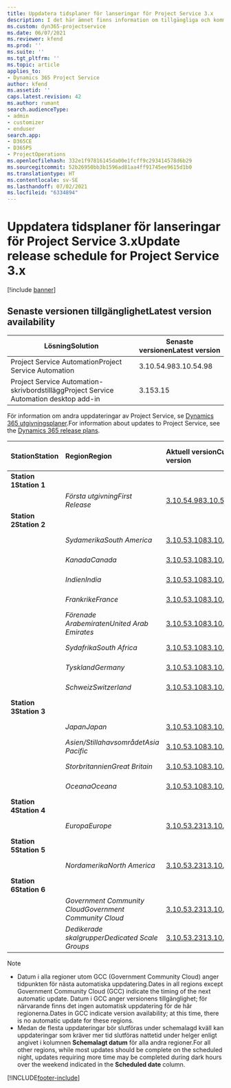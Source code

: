 ```yaml
---
title: Uppdatera tidsplaner för lanseringar för Project Service 3.x
description: I det här ämnet finns information om tillgängliga och kommande versioner av Dynamics 365 Project Service Automation.
ms.custom: dyn365-projectservice
ms.date: 06/07/2021
ms.reviewer: kfend
ms.prod: ''
ms.suite: ''
ms.tgt_pltfrm: ''
ms.topic: article
applies_to:
- Dynamics 365 Project Service
author: kfend
ms.assetid: ''
caps.latest.revision: 42
ms.author: rumant
search.audienceType:
- admin
- customizer
- enduser
search.app:
- D365CE
- D365PS
- ProjectOperations
ms.openlocfilehash: 332e1f97816145da00e1fcff9c293414578d6b29
ms.sourcegitcommit: 52b26950bb3b1596ad81aa4ff91745ee9615d1b0
ms.translationtype: HT
ms.contentlocale: sv-SE
ms.lasthandoff: 07/02/2021
ms.locfileid: "6334894"
---
```

# <a name="update-release-schedule-for-project-service-3x"></a><span data-ttu-id="b533b-103">Uppdatera tidsplaner för lanseringar för Project Service 3.x</span><span class="sxs-lookup"><span data-stu-id="b533b-103">Update release schedule for Project Service 3.x</span></span>

[!include [banner](../includes/psa-now-project-operations.md)]

## <a name="latest-version-availability"></a><span data-ttu-id="b533b-104">Senaste versionen tillgänglighet</span><span class="sxs-lookup"><span data-stu-id="b533b-104">Latest version availability</span></span>

| <span data-ttu-id="b533b-105">Lösning</span><span class="sxs-lookup"><span data-stu-id="b533b-105">Solution</span></span>  | <span data-ttu-id="b533b-106">Senaste versionen</span><span class="sxs-lookup"><span data-stu-id="b533b-106">Latest version</span></span> |
|-------|----|
| <span data-ttu-id="b533b-107">Project Service Automation</span><span class="sxs-lookup"><span data-stu-id="b533b-107">Project Service Automation</span></span>    | <span data-ttu-id="b533b-108">3.10.54.98</span><span class="sxs-lookup"><span data-stu-id="b533b-108">3.10.54.98</span></span> |
| <span data-ttu-id="b533b-109">Project Service Automation-skrivbordstillägg</span><span class="sxs-lookup"><span data-stu-id="b533b-109">Project Service Automation desktop add-in</span></span>                | <span data-ttu-id="b533b-110">3.15</span><span class="sxs-lookup"><span data-stu-id="b533b-110">3.15</span></span>          |

<span data-ttu-id="b533b-111">För information om andra uppdateringar av Project Service, se [Dynamics 365 utgivningsplaner](/dynamics365/release-plans/).</span><span class="sxs-lookup"><span data-stu-id="b533b-111">For information about updates to Project Service, see the [Dynamics 365 release plans](/dynamics365/release-plans/).</span></span> 

| <span data-ttu-id="b533b-112">Station</span><span class="sxs-lookup"><span data-stu-id="b533b-112">Station</span></span>  | <span data-ttu-id="b533b-113">Region</span><span class="sxs-lookup"><span data-stu-id="b533b-113">Region</span></span> | <span data-ttu-id="b533b-114">Aktuell version</span><span class="sxs-lookup"><span data-stu-id="b533b-114">Current version</span></span> | <span data-ttu-id="b533b-115">Nästa version</span><span class="sxs-lookup"><span data-stu-id="b533b-115">Next version</span></span> |  <span data-ttu-id="b533b-116">Schemalagt datum</span><span class="sxs-lookup"><span data-stu-id="b533b-116">Scheduled date</span></span>
| :---   | :---   | :---   | :---   |:---   |         
|<span data-ttu-id="b533b-117"><strong>Station 1</strong></span><span class="sxs-lookup"><span data-stu-id="b533b-117"><strong>Station 1</strong></span></span> | |  |  | |
| | <span data-ttu-id="b533b-118"><i>Första utgivning</i></span><span class="sxs-lookup"><span data-stu-id="b533b-118"><i>First Release</i></span></span> | [<span data-ttu-id="b533b-119">3.10.54.98</span><span class="sxs-lookup"><span data-stu-id="b533b-119">3.10.54.98</span></span>](whats-new-ur-33.md) | <span data-ttu-id="b533b-120">TBD</span><span class="sxs-lookup"><span data-stu-id="b533b-120">TBD</span></span> | <span data-ttu-id="b533b-121">28 juli 2021</span><span class="sxs-lookup"><span data-stu-id="b533b-121">July 28, 2021</span></span>
|<span data-ttu-id="b533b-122"><strong>Station 2</strong></span><span class="sxs-lookup"><span data-stu-id="b533b-122"><strong>Station 2</strong></span></span> | |  |  | |
| | <span data-ttu-id="b533b-123"><i>Sydamerika</i></span><span class="sxs-lookup"><span data-stu-id="b533b-123"><i>South America</i></span></span> | [<span data-ttu-id="b533b-124">3.10.53.108</span><span class="sxs-lookup"><span data-stu-id="b533b-124">3.10.53.108</span></span>](whats-new-ur-32.md) | [<span data-ttu-id="b533b-125">3.10.54.98</span><span class="sxs-lookup"><span data-stu-id="b533b-125">3.10.54.98</span></span>](whats-new-ur-33.md) | <span data-ttu-id="b533b-126">09 juli 2021</span><span class="sxs-lookup"><span data-stu-id="b533b-126">July 09, 2021</span></span>
| | <span data-ttu-id="b533b-127"><i>Kanada</i></span><span class="sxs-lookup"><span data-stu-id="b533b-127"><i>Canada</i></span></span> | [<span data-ttu-id="b533b-128">3.10.53.108</span><span class="sxs-lookup"><span data-stu-id="b533b-128">3.10.53.108</span></span>](whats-new-ur-32.md) | [<span data-ttu-id="b533b-129">3.10.54.98</span><span class="sxs-lookup"><span data-stu-id="b533b-129">3.10.54.98</span></span>](whats-new-ur-33.md) | <span data-ttu-id="b533b-130">09 juli 2021</span><span class="sxs-lookup"><span data-stu-id="b533b-130">July 09, 2021</span></span>
| | <span data-ttu-id="b533b-131"><i>Indien</i></span><span class="sxs-lookup"><span data-stu-id="b533b-131"><i>India</i></span></span> | [<span data-ttu-id="b533b-132">3.10.53.108</span><span class="sxs-lookup"><span data-stu-id="b533b-132">3.10.53.108</span></span>](whats-new-ur-32.md) | [<span data-ttu-id="b533b-133">3.10.54.98</span><span class="sxs-lookup"><span data-stu-id="b533b-133">3.10.54.98</span></span>](whats-new-ur-33.md) | <span data-ttu-id="b533b-134">09 juli 2021</span><span class="sxs-lookup"><span data-stu-id="b533b-134">July 09, 2021</span></span>
| | <span data-ttu-id="b533b-135"><i>Frankrike</i></span><span class="sxs-lookup"><span data-stu-id="b533b-135"><i>France</i></span></span> | [<span data-ttu-id="b533b-136">3.10.53.108</span><span class="sxs-lookup"><span data-stu-id="b533b-136">3.10.53.108</span></span>](whats-new-ur-32.md) | [<span data-ttu-id="b533b-137">3.10.54.98</span><span class="sxs-lookup"><span data-stu-id="b533b-137">3.10.54.98</span></span>](whats-new-ur-33.md) | <span data-ttu-id="b533b-138">09 juli 2021</span><span class="sxs-lookup"><span data-stu-id="b533b-138">July 09, 2021</span></span>
| | <span data-ttu-id="b533b-139"><i>Förenade Arabemiraten</i></span><span class="sxs-lookup"><span data-stu-id="b533b-139"><i>United Arab Emirates</i></span></span> | [<span data-ttu-id="b533b-140">3.10.53.108</span><span class="sxs-lookup"><span data-stu-id="b533b-140">3.10.53.108</span></span>](whats-new-ur-32.md) | [<span data-ttu-id="b533b-141">3.10.54.98</span><span class="sxs-lookup"><span data-stu-id="b533b-141">3.10.54.98</span></span>](whats-new-ur-33.md) | <span data-ttu-id="b533b-142">09 juli 2021</span><span class="sxs-lookup"><span data-stu-id="b533b-142">July 09, 2021</span></span>
| | <span data-ttu-id="b533b-143"><i>Sydafrika</i></span><span class="sxs-lookup"><span data-stu-id="b533b-143"><i>South Africa</i></span></span> | [<span data-ttu-id="b533b-144">3.10.53.108</span><span class="sxs-lookup"><span data-stu-id="b533b-144">3.10.53.108</span></span>](whats-new-ur-32.md) | [<span data-ttu-id="b533b-145">3.10.54.98</span><span class="sxs-lookup"><span data-stu-id="b533b-145">3.10.54.98</span></span>](whats-new-ur-33.md) | <span data-ttu-id="b533b-146">09 juli 2021</span><span class="sxs-lookup"><span data-stu-id="b533b-146">July 09, 2021</span></span>
| | <span data-ttu-id="b533b-147"><i>Tyskland</i></span><span class="sxs-lookup"><span data-stu-id="b533b-147"><i>Germany</i></span></span> | [<span data-ttu-id="b533b-148">3.10.53.108</span><span class="sxs-lookup"><span data-stu-id="b533b-148">3.10.53.108</span></span>](whats-new-ur-32.md) | [<span data-ttu-id="b533b-149">3.10.54.98</span><span class="sxs-lookup"><span data-stu-id="b533b-149">3.10.54.98</span></span>](whats-new-ur-33.md) | <span data-ttu-id="b533b-150">09 juli 2021</span><span class="sxs-lookup"><span data-stu-id="b533b-150">July 09, 2021</span></span>
| | <span data-ttu-id="b533b-151"><i>Schweiz</i></span><span class="sxs-lookup"><span data-stu-id="b533b-151"><i>Switzerland</i></span></span> | [<span data-ttu-id="b533b-152">3.10.53.108</span><span class="sxs-lookup"><span data-stu-id="b533b-152">3.10.53.108</span></span>](whats-new-ur-32.md) | [<span data-ttu-id="b533b-153">3.10.54.98</span><span class="sxs-lookup"><span data-stu-id="b533b-153">3.10.54.98</span></span>](whats-new-ur-33.md) | <span data-ttu-id="b533b-154">09 juli 2021</span><span class="sxs-lookup"><span data-stu-id="b533b-154">July 09, 2021</span></span>
|<span data-ttu-id="b533b-155"><strong>Station 3</strong></span><span class="sxs-lookup"><span data-stu-id="b533b-155"><strong>Station 3</strong></span></span> | |  |  | |
| | <span data-ttu-id="b533b-156"><i>Japan</i></span><span class="sxs-lookup"><span data-stu-id="b533b-156"><i>Japan</i></span></span> | [<span data-ttu-id="b533b-157">3.10.53.108</span><span class="sxs-lookup"><span data-stu-id="b533b-157">3.10.53.108</span></span>](whats-new-ur-32.md) | [<span data-ttu-id="b533b-158">3.10.54.98</span><span class="sxs-lookup"><span data-stu-id="b533b-158">3.10.54.98</span></span>](whats-new-ur-33.md) | <span data-ttu-id="b533b-159">16 juli 2021</span><span class="sxs-lookup"><span data-stu-id="b533b-159">July 16, 2021</span></span>
| | <span data-ttu-id="b533b-160"><i>Asien/Stillahavsområdet</i></span><span class="sxs-lookup"><span data-stu-id="b533b-160"><i>Asia Pacific</i></span></span> | [<span data-ttu-id="b533b-161">3.10.53.108</span><span class="sxs-lookup"><span data-stu-id="b533b-161">3.10.53.108</span></span>](whats-new-ur-32.md) | [<span data-ttu-id="b533b-162">3.10.54.98</span><span class="sxs-lookup"><span data-stu-id="b533b-162">3.10.54.98</span></span>](whats-new-ur-33.md) | <span data-ttu-id="b533b-163">16 juli 2021</span><span class="sxs-lookup"><span data-stu-id="b533b-163">July 16, 2021</span></span>
| | <span data-ttu-id="b533b-164"><i>Storbritannien</i></span><span class="sxs-lookup"><span data-stu-id="b533b-164"><i>Great Britain</i></span></span> | [<span data-ttu-id="b533b-165">3.10.53.108</span><span class="sxs-lookup"><span data-stu-id="b533b-165">3.10.53.108</span></span>](whats-new-ur-32.md) | [<span data-ttu-id="b533b-166">3.10.54.98</span><span class="sxs-lookup"><span data-stu-id="b533b-166">3.10.54.98</span></span>](whats-new-ur-33.md) | <span data-ttu-id="b533b-167">16 juli 2021</span><span class="sxs-lookup"><span data-stu-id="b533b-167">July 16, 2021</span></span>
| | <span data-ttu-id="b533b-168"><i>Oceana</i></span><span class="sxs-lookup"><span data-stu-id="b533b-168"><i>Oceana</i></span></span> | [<span data-ttu-id="b533b-169">3.10.53.108</span><span class="sxs-lookup"><span data-stu-id="b533b-169">3.10.53.108</span></span>](whats-new-ur-32.md) | [<span data-ttu-id="b533b-170">3.10.54.98</span><span class="sxs-lookup"><span data-stu-id="b533b-170">3.10.54.98</span></span>](whats-new-ur-33.md) | <span data-ttu-id="b533b-171">16 juli 2021</span><span class="sxs-lookup"><span data-stu-id="b533b-171">July 16, 2021</span></span>
|<span data-ttu-id="b533b-172"><strong>Station 4</strong></span><span class="sxs-lookup"><span data-stu-id="b533b-172"><strong>Station 4</strong></span></span> | |  |  | |
| | <span data-ttu-id="b533b-173"><i>Europa</i></span><span class="sxs-lookup"><span data-stu-id="b533b-173"><i>Europe</i></span></span> | [<span data-ttu-id="b533b-174">3.10.53.231</span><span class="sxs-lookup"><span data-stu-id="b533b-174">3.10.53.231</span></span>](whats-new-ur-32-5.md) | [<span data-ttu-id="b533b-175">3.10.54.98</span><span class="sxs-lookup"><span data-stu-id="b533b-175">3.10.54.98</span></span>](whats-new-ur-33.md) | <span data-ttu-id="b533b-176">23 juli 2021</span><span class="sxs-lookup"><span data-stu-id="b533b-176">July 23, 2021</span></span>
|<span data-ttu-id="b533b-177"><strong>Station 5</strong></span><span class="sxs-lookup"><span data-stu-id="b533b-177"><strong>Station 5</strong></span></span> | |  |  | |
| | <span data-ttu-id="b533b-178"><i>Nordamerika</i></span><span class="sxs-lookup"><span data-stu-id="b533b-178"><i>North America</i></span></span> | [<span data-ttu-id="b533b-179">3.10.53.231</span><span class="sxs-lookup"><span data-stu-id="b533b-179">3.10.53.231</span></span>](whats-new-ur-32-5.md) | [<span data-ttu-id="b533b-180">3.10.54.98</span><span class="sxs-lookup"><span data-stu-id="b533b-180">3.10.54.98</span></span>](whats-new-ur-33.md) | <span data-ttu-id="b533b-181">30 juli 2021</span><span class="sxs-lookup"><span data-stu-id="b533b-181">July 30, 2021</span></span>
|<span data-ttu-id="b533b-182"><strong>Station 6</strong></span><span class="sxs-lookup"><span data-stu-id="b533b-182"><strong>Station 6</strong></span></span> | |  |  | |
| | <span data-ttu-id="b533b-183"><i>Government Community Cloud</i></span><span class="sxs-lookup"><span data-stu-id="b533b-183"><i>Government Community Cloud</i></span></span> | [<span data-ttu-id="b533b-184">3.10.53.231</span><span class="sxs-lookup"><span data-stu-id="b533b-184">3.10.53.231</span></span>](whats-new-ur-32-5.md) | [<span data-ttu-id="b533b-185">3.10.54.98</span><span class="sxs-lookup"><span data-stu-id="b533b-185">3.10.54.98</span></span>](whats-new-ur-33.md) | <span data-ttu-id="b533b-186">30 juli 2021</span><span class="sxs-lookup"><span data-stu-id="b533b-186">July 30, 2021</span></span>
| | <span data-ttu-id="b533b-187"><i>Dedikerade skalgrupper</i></span><span class="sxs-lookup"><span data-stu-id="b533b-187"><i>Dedicated Scale Groups</i></span></span> | [<span data-ttu-id="b533b-188">3.10.53.231</span><span class="sxs-lookup"><span data-stu-id="b533b-188">3.10.53.231</span></span>](whats-new-ur-32-5.md) | [<span data-ttu-id="b533b-189">3.10.54.98</span><span class="sxs-lookup"><span data-stu-id="b533b-189">3.10.54.98</span></span>](whats-new-ur-33.md) | <span data-ttu-id="b533b-190">06 augusti 2021</span><span class="sxs-lookup"><span data-stu-id="b533b-190">August 06, 2021</span></span>

>[!Note]
> - <span data-ttu-id="b533b-191">Datum i alla regioner utom GCC (Government Community Cloud) anger tidpunkten för nästa automatiska uppdatering.</span><span class="sxs-lookup"><span data-stu-id="b533b-191">Dates in all regions except Government Community Cloud (GCC) indicate the timing of the next automatic update.</span></span> <span data-ttu-id="b533b-192">Datum i GCC anger versionens tillgänglighet; för närvarande finns det ingen automatisk uppdatering för de här regionerna.</span><span class="sxs-lookup"><span data-stu-id="b533b-192">Dates in GCC indicate version availability; at this time, there is no automatic update for these regions.</span></span>
> - <span data-ttu-id="b533b-193">Medan de flesta uppdateringar bör slutföras under schemalagd kväll kan uppdateringar som kräver mer tid slutföras nattetid under helger enligt angivet i kolumnen **Schemalagt datum** för alla andra regioner.</span><span class="sxs-lookup"><span data-stu-id="b533b-193">For all other regions, while most updates should be complete on the scheduled night, updates requiring more time may be completed during dark hours over the weekend indicated in the **Scheduled date** column.</span></span>


[!INCLUDE[footer-include](../includes/footer-banner.md)]
